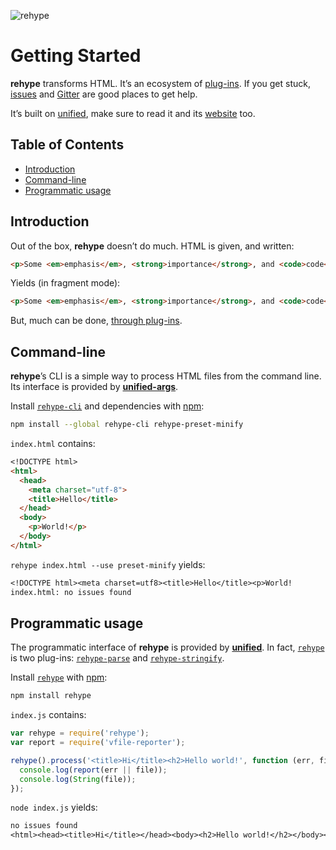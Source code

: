 ![rehype][logo]

# Getting Started

**rehype** transforms HTML.  It’s an ecosystem of [plug-ins][plugins].
If you get stuck, [issues][] and [Gitter][] are good places to get help.

It’s built on [unified][], make sure to read it and its [website][] too.

## Table of Contents

*   [Introduction](#introduction)
*   [Command-line](#command-line)
*   [Programmatic usage](#programmatic-usage)

## Introduction

Out of the box, **rehype** doesn’t do much.  HTML is given, and
written:

```html
<p>Some <em>emphasis</em>, <strong>importance</strong>, and <code>code</code>.
```

Yields (in fragment mode):

```html
<p>Some <em>emphasis</em>, <strong>importance</strong>, and <code>code</code>.</p>
```

But, much can be done, [through plug-ins][plugins].

## Command-line

**rehype**’s CLI is a simple way to process HTML files from the
command line.  Its interface is provided by [**unified-args**][unified-args].

Install [`rehype-cli`][cli] and dependencies with [npm][]:

```bash
npm install --global rehype-cli rehype-preset-minify
```

`index.html` contains:

```md
<!DOCTYPE html>
<html>
  <head>
    <meta charset="utf-8">
    <title>Hello</title>
  </head>
  <body>
    <p>World!</p>
  </body>
</html>
```

`rehype index.html --use preset-minify` yields:

```txt
<!DOCTYPE html><meta charset=utf8><title>Hello</title><p>World!
index.html: no issues found
```

## Programmatic usage

The programmatic interface of **rehype** is provided by
[**unified**][unified].  In fact, [`rehype`][api] is two plug-ins:
[`rehype-parse`][parse] and [`rehype-stringify`][stringify].

Install [`rehype`][api] with [npm][]:

```bash
npm install rehype
```

`index.js` contains:

```js
var rehype = require('rehype');
var report = require('vfile-reporter');

rehype().process('<title>Hi</title><h2>Hello world!', function (err, file) {
  console.log(report(err || file));
  console.log(String(file));
});
```

`node index.js` yields:

```txt
no issues found
<html><head><title>Hi</title></head><body><h2>Hello world!</h2></body></html>
```

<!-- Definitions -->

[logo]: https://cdn.rawgit.com/wooorm/rehype/5835753/logo.svg

[issues]: https://github.com/wooorm/rehype/issues

[gitter]: https://gitter.im/wooorm/rehype

[npm]: https://docs.npmjs.com/cli/install

[api]: https://github.com/wooorm/rehype/tree/master/packages/rehype

[plugins]: https://github.com/wooorm/rehype/tree/master/doc/plugins.md

[unified]: https://github.com/unifiedjs/unified

[website]: https://unifiedjs.github.io

[parse]: https://github.com/wooorm/rehype/tree/master/packages/rehype-parse

[stringify]: https://github.com/wooorm/rehype/tree/master/packages/rehype-stringify

[unified-args]: https://github.com/unifiedjs/unified-args

[cli]: https://github.com/wooorm/rehype/tree/master/packages/rehype-cli
